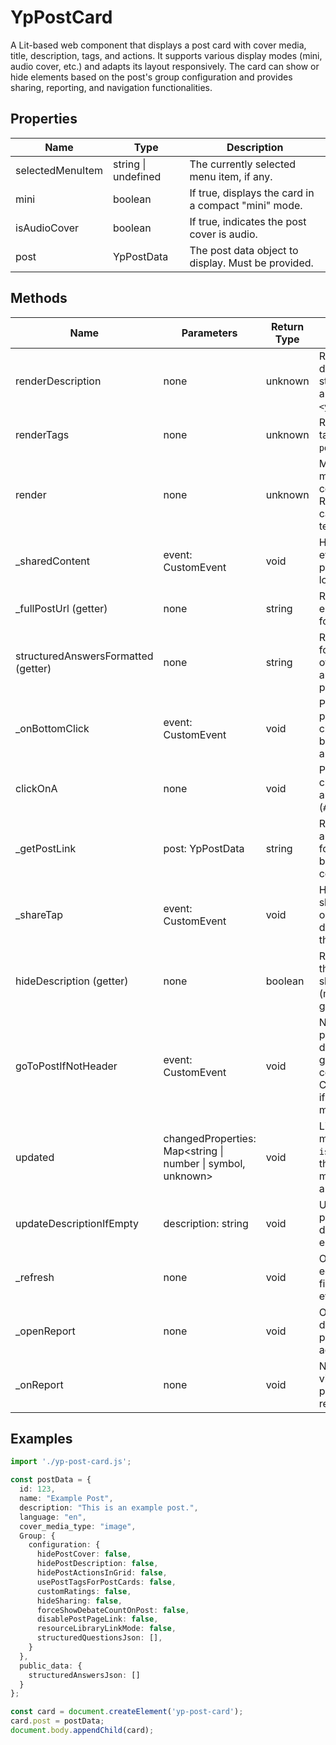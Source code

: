 # YpPostCard

A Lit-based web component that displays a post card with cover media, title, description, tags, and actions. It supports various display modes (mini, audio cover, etc.) and adapts its layout responsively. The card can show or hide elements based on the post's group configuration and provides sharing, reporting, and navigation functionalities.

## Properties

| Name             | Type                | Description                                                                                 |
|------------------|---------------------|---------------------------------------------------------------------------------------------|
| selectedMenuItem | string \| undefined | The currently selected menu item, if any.                                                   |
| mini             | boolean             | If true, displays the card in a compact "mini" mode.                                        |
| isAudioCover     | boolean             | If true, indicates the post cover is audio.                                                 |
| post             | YpPostData          | The post data object to display. Must be provided.                                          |

## Methods

| Name                        | Parameters                                                                 | Return Type | Description                                                                                                    |
|-----------------------------|----------------------------------------------------------------------------|-------------|----------------------------------------------------------------------------------------------------------------|
| renderDescription           | none                                                                       | unknown     | Renders the post description or structured answers using `<yp-magic-text>`.                                   |
| renderTags                  | none                                                                       | unknown     | Renders the post tags using `<yp-post-tags>`.                                                                 |
| render                      | none                                                                       | unknown     | Main render method for the component. Returns the card's HTML template.                                        |
| _sharedContent              | event: CustomEvent                                                         | void        | Handles the event when the post is shared, logs the activity.                                                  |
| _fullPostUrl (getter)       | none                                                                       | string      | Returns the encoded full URL for the post.                                                                     |
| structuredAnswersFormatted (getter) | none                                                               | string      | Returns a formatted string of structured answers for the post, if available.                                   |
| _onBottomClick              | event: CustomEvent                                                         | void        | Prevents event propagation for clicks on the bottom actions area.                                              |
| clickOnA                    | none                                                                       | void        | Programmatically clicks the main area anchor (`#mainArea`).                                                    |
| _getPostLink                | post: YpPostData                                                           | string      | Returns the appropriate link for the post based on group configuration.                                        |
| _shareTap                   | event: CustomEvent                                                         | void        | Handles the share button tap, opens the share dialog, and logs the activity.                                   |
| hideDescription (getter)    | none                                                                       | boolean     | Returns true if the description should be hidden (mini mode or group config).                                  |
| goToPostIfNotHeader         | event: CustomEvent                                                         | void        | Navigates to the post page unless disabled by group configuration. Caches the post if not in mini mode.        |
| updated                     | changedProperties: Map<string \| number \| symbol, unknown>                | void        | Lit lifecycle method. Updates `isAudioCover` if the post's cover media type is audio.                         |
| updateDescriptionIfEmpty    | description: string                                                        | void        | Updates the post's description if it is empty.                                                                 |
| _refresh                    | none                                                                       | void        | Opens the post edit dialog and fires a "refresh" event.                                                        |
| _openReport                 | none                                                                       | void        | Opens the report dialog for the post and logs the activity.                                                    |
| _onReport                   | none                                                                       | void        | Notifies the user via toast that the post has been reported.                                                   |

## Examples

```typescript
import './yp-post-card.js';

const postData = {
  id: 123,
  name: "Example Post",
  description: "This is an example post.",
  language: "en",
  cover_media_type: "image",
  Group: {
    configuration: {
      hidePostCover: false,
      hidePostDescription: false,
      hidePostActionsInGrid: false,
      usePostTagsForPostCards: false,
      customRatings: false,
      hideSharing: false,
      forceShowDebateCountOnPost: false,
      disablePostPageLink: false,
      resourceLibraryLinkMode: false,
      structuredQuestionsJson: [],
    }
  },
  public_data: {
    structuredAnswersJson: []
  }
};

const card = document.createElement('yp-post-card');
card.post = postData;
document.body.appendChild(card);
```
